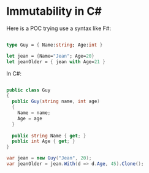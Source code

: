 
# Immutability in C#

Here is a POC trying use a syntax like F#:

```fsharp

type Guy = { Name:string; Age:int }

let jean = {Name="Jean"; Age=20}
let jeanOlder = { jean with Age=21 }

```
In C#:

```csharp

public class Guy
{
  public Guy(string name, int age)
  {
    Name = name;
    Age = age
  }
  
  public string Name { get; }
  public int Age { get; }
}

var jean = new Guy("Jean", 20);
var jeanOlder = jean.With(d => d.Age, 45).Clone();

```

